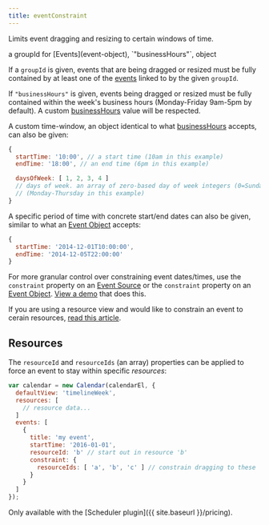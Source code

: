 ```yaml
---
title: eventConstraint
---
```


Limits event dragging and resizing to certain windows of time.

<div class='spec' markdown='1'>
a groupId for [Events](event-object), `"businessHours"`, object
</div>

If a `groupId` is given, events that are being dragged or resized must be fully contained by at least one of the [events](event-object) linked to by the given `groupId`.

If `"businessHours"` is given, events being dragged or resized must be fully contained within the week's business hours (Monday-Friday 9am-5pm by default). A custom [businessHours](businessHours) value will be respected.

A custom time-window, an object identical to what [businessHours](businessHours) accepts, can also be given:

```js
{
  startTime: '10:00', // a start time (10am in this example)
  endTime: '18:00', // an end time (6pm in this example)

  daysOfWeek: [ 1, 2, 3, 4 ]
  // days of week. an array of zero-based day of week integers (0=Sunday)
  // (Monday-Thursday in this example)
}
```

A specific period of time with concrete start/end dates can also be given, similar to what an [Event Object](event-object) accepts:

```js
{
  startTime: '2014-12-01T10:00:00',
  endTime: '2014-12-05T22:00:00'
}
```

For more granular control over constraining event dates/times, use the `constraint` property on an [Event Source](event-source-object) or the `constraint` property on an [Event Object](event-object). [View a demo](event-constraint-demo) that does this.

If you are using a resource view and would like to constrain an event to cerain resources, [read this article](eventConstraint).


## Resources

The `resourceId` and `resourceIds` (an array) properties can be applied to force an event to stay within specific *resources*:

```js
var calendar = new Calendar(calendarEl, {
  defaultView: 'timelineWeek',
  resources: [
    // resource data...
  ]
  events: [
    {
      title: 'my event',
      startTime: '2016-01-01',
      resourceId: 'b' // start out in resource 'b'
      constraint: {
        resourceIds: [ 'a', 'b', 'c' ] // constrain dragging to these
      }
    }
  ]
});
```

Only available with the [Scheduler plugin]({{ site.baseurl }}/pricing).
